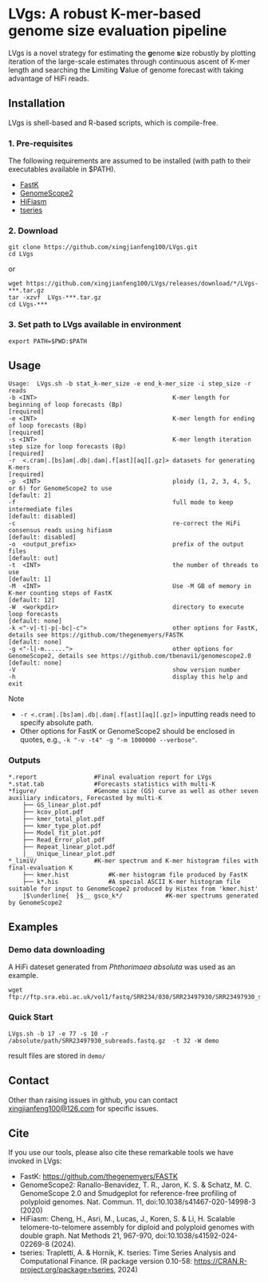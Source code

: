 # LVgs: A robust K-mer-based genome size evaluation pipeline
LVgs is a novel strategy for estimating the **g**enome **s**ize robustly by plotting iteration of the large-scale estimates through continuous‌ ascent of K-mer length and searching the **L**imiting **V**alue of genome forecast with taking advantage of HiFi reads.

## Installation
LVgs is shell-based and R-based scripts, which is compile-free.

### 1. Pre-requisites
The following requirements are assumed to be installed (with path to their executables available in $PATH).

- [FastK](https://github.com/thegenemyers/FASTK)
- [GenomeScope2](https://github.com/tbenavi1/genomescope2.0)
- [HiFiasm](https://github.com/chhylp123/hifiasm)
- [tseries](https://CRAN.R-project.org/package=tseries)

### 2. Download
```
git clone https://github.com/xingjianfeng100/LVgs.git
cd LVgs
```
or
```
wget https://github.com/xingjianfeng100/LVgs/releases/download/*/LVgs-***.tar.gz
tar -xzvf  LVgs-***.tar.gz
cd LVgs-*** 
```
### 3. Set path to LVgs available in environment
```
export PATH=$PWD:$PATH
```
## Usage

```console
Usage: 	LVgs.sh -b stat_k-mer_size -e end_k-mer_size -i step_size -r reads
-b <INT>                                      K-mer length for beginning of loop forecasts (Bp)                                      [required]
-e <INT>                                      K-mer length for ending of loop forecasts (Bp)                                         [required]
-s <INT>                                      K-mer length iteration step size for loop forecasts (Bp)                               [required]
-r  <.cram|.[bs]am|.db|.dam|.f[ast][aq][.gz]> datasets for generating K-mers                                                         [required] 
-p  <INT>                                     ploidy (1, 2, 3, 4, 5, or 6) for GenomeScope2 to use                                   [default: 2]
-f                                            full mode to keep intermediate files                                                   [default: disabled]
-c                                            re-correct the HiFi consensus reads using hifiasm                                      [default: disabled]
-o  <output_prefix>                           prefix of the output files                                                             [default: out]
-t  <INT>                                     the number of threads to use                                                           [default: 1]
-M  <INT>                                     Use -M GB of memory in K-mer counting steps of FastK                                   [default: 12]
-W  <workpdir>                                directory to execute loop forecasts                                                    [default: none]
-k <"-v|-t|-p|-bc|-c">                        other options for FastK, details see https://github.com/thegenemyers/FASTK             [default: none]
-g <"-l|-m......">                            other options for GenomeScope2, details see https://github.com/tbenavi1/genomescope2.0 [default: none]
-V                                            show version number
-h                                            display this help and exit
```
> [!NOTE]
> * ```-r <.cram|.[bs]am|.db|.dam|.f[ast][aq][.gz]>``` inputting reads need to specify absolute path.
> * Other options for FastK or GenomeScope2 should be enclosed in quotes, e.g., ```-k "-v -t4" -g "-m 1000000 --verbose"```.

### Outputs

```console
*.report				#Final evaluation report for LVgs
*.stat.tab				#Forecasts statistics with multi-K
*figure/				#Genome size (GS) curve as well as other seven auxiliary indicators, Forecasted by multi-K
    ├── GS_linear_plot.pdf
    ├── kcov_plot.pdf
    ├── kmer_total_plot.pdf
    ├── kmer_type_plot.pdf
    ├── Model_fit_plot.pdf
    ├── Read_Error_plot.pdf
    ├── Repeat_linear_plot.pdf
    |__ Unique_linear_plot.pdf
*_limiV/				#K-mer spectrum and K-mer histogram files with final-evaluation K
    ├── kmer.hist			#K-mer histogram file produced by FastK
    ├── k*.his				#A special ASCII K-mer histogram file suitable for input to GenomeScope2 produced by Histex from 'kmer.hist' 
    |$\underline{  }$__ gsco_k*/			#K-mer spectrums generated by GenomeScope2
```


## Examples
### Demo data downloading
A HiFi dateset generated from _Phthorimaea absoluta_ was used as an example.
```
wget  ftp://ftp.sra.ebi.ac.uk/vol1/fastq/SRR234/030/SRR23497930/SRR23497930_subreads.fastq.gz
```
### Quick Start
```
LVgs.sh -b 17 -e 77 -s 10 -r /absolute/path/SRR23497930_subreads.fastq.gz  -t 32 -W demo
```
result files are stored in ```demo/```


## Contact
Other than raising issues in github, you can contact xingjianfeng100@126.com for specific issues.

## Cite
If you use our tools, please also cite these remarkable tools we have invoked in LVgs:
+    FastK: https://github.com/thegenemyers/FASTK
+    GenomeScope2: Ranallo-Benavidez, T. R., Jaron, K. S. & Schatz, M. C. GenomeScope 2.0 and Smudgeplot for reference-free profiling of polyploid genomes. Nat. Commun. 11, doi:10.1038/s41467-020-14998-3 (2020)
+    HiFiasm: Cheng, H., Asri, M., Lucas, J., Koren, S. & Li, H. Scalable telomere-to-telomere assembly for diploid and polyploid genomes with double graph. Nat Methods 21, 967-970, doi:10.1038/s41592-024-02269-8 (2024).
+    tseries: Trapletti, A. & Hornik, K. tseries: Time Series Analysis and Computational Finance. (R package version 0.10-58: https://CRAN.R-project.org/package=tseries, 2024)
